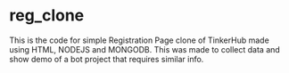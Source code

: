 # reg_clone
This is the code for simple Registration Page clone of TinkerHub made using HTML, NODEJS and MONGODB.
This was made to collect data and show demo of a bot project that requires similar info.
